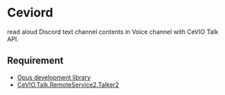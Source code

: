# Ceviord

read aloud Discord text channel contents in Voice channel with CeVIO Talk API.

## Requirement
- [Opus development library](https://github.com/layeh/gopus#requirements)
- [CeVIO.Talk.RemoteService2.Talker2](https://cevio.jp/)


